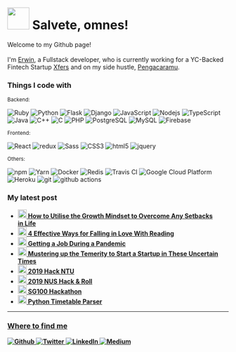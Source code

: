 <h1><img src="https://emojis.slackmojis.com/emojis/images/1536351075/4594/blob-wave.gif?1536351075" width="50"/> Salvete, omnes!</h1>

<p>Welcome to my Github page! </br></br>
I'm <a href="https://erwinleonardy.com" target="_blank">Erwin</a>, a Fullstack developer, who is currently working for a YC-Backed Fintech Startup <a href="https://www.xfers.com/">Xfers</a> and on my side hustle, <a href="https://pengacaramu.com" target="_blank">Pengacaramu</a>.</p>

<h3>Things I code with</h3>

<small>Backend:</small>
<p>
  <img alt="Ruby" src="https://img.shields.io/badge/-Ruby-3776AB?style=flat-square&logo=Ruby&logoColor=white" />
  <img alt="Python" src="https://img.shields.io/badge/-Python-3776AB?style=flat-square&logo=Python&logoColor=white" />
  <img alt="Flask" src="https://img.shields.io/badge/-Flask-000000?style=flat-square&logo=Flask&logoColor=white" />
  <img alt="Django" src="https://img.shields.io/badge/-Django-092E20?style=flat-square&logo=Django&logoColor=white" />
  <img alt="JavaScript" src="https://img.shields.io/badge/-JavaScript-F7DF1E?style=flat-square&logo=Javascript&logoColor=white" />
  <img alt="Nodejs" src="https://img.shields.io/badge/-Nodejs-43853d?style=flat-square&logo=Node.js&logoColor=white" />
  <img alt="TypeScript" src="https://img.shields.io/badge/-TypeScript-007ACC?style=flat-square&logo=typescript&logoColor=white" />
  <img alt="Java" src="https://img.shields.io/badge/-Java-007396?style=flat-square&logo=Java&logoColor=white" />
  <img alt="C++" src="https://img.shields.io/badge/-c++-00599C?style=flat-square&logo=c%2B%2B&logoColor=white" />
  <img alt="C" src="https://img.shields.io/badge/-C-A8B9CC?style=flat-square&logo=C&logoColor=white" />
  <img alt="PHP" src="https://img.shields.io/badge/-PHP-777BB4?style=flat-square&logo=PHP&logoColor=white" />
  <img alt="PostgreSQL" src="https://img.shields.io/badge/-PostgreSQL-336791?style=flat-square&logo=PostgreSQL&logoColor=white" />
  <img alt="MySQL" src="https://img.shields.io/badge/-MySQL-4479A1?style=flat-square&logo=MySQL&logoColor=white" />
  <img alt="Firebase" src="https://img.shields.io/badge/-Firebase-FFCA28?style=flat-square&logo=firebase&logoColor=white" />
</p>

<small>Frontend:</small>
<p>
  
  <img alt="React" src="https://img.shields.io/badge/-React-45b8d8?style=flat-square&logo=react&logoColor=white" />
  <img alt="redux" src="https://img.shields.io/badge/-Redux-764ABC?style=flat-square&logo=redux&logoColor=white" />
  <img alt="Sass" src="https://img.shields.io/badge/-Sass-CC6699?style=flat-square&logo=sass&logoColor=white" />
  <img alt="CSS3" src="https://img.shields.io/badge/-CSS3-1572B6?style=flat-square&logo=css3&logoColor=white" />
  <img alt="html5" src="https://img.shields.io/badge/-HTML5-E34F26?style=flat-square&logo=html5&logoColor=white" />
  <img alt="jquery" src="https://img.shields.io/badge/-jquery-0769AD?style=flat-square&logo=jquery&logoColor=white" />
</p>

<small>Others:</small>
<p>
  <img alt="npm" src="https://img.shields.io/badge/-NPM-CB3837?style=flat-square&logo=npm&logoColor=white" />
  <img alt="Yarn" src="https://img.shields.io/badge/-Yarn-2C8EBB?style=flat-square&logo=yarn&logoColor=white" />
  <img alt="Docker" src="https://img.shields.io/badge/-Docker-46a2f1?style=flat-square&logo=docker&logoColor=white" />
  <img alt="Redis" src="https://img.shields.io/badge/-Redis-3776AB?style=flat-square&logo=Redis&logoColor=white" />
  <img alt="Travis CI" src="https://img.shields.io/badge/-Travis_CI-3EAAAF?style=flat-square&logo=Travis&logoColor=white" />
  <img alt="Google Cloud Platform" src="https://img.shields.io/badge/-Google_Cloud_Platform-1a73e8?style=flat-square&logo=google-cloud&logoColor=white" />
  <img alt="Heroku" src="https://img.shields.io/badge/-Heroku-430098?style=flat-square&logo=heroku&logoColor=white" />
  <img alt="git" src="https://img.shields.io/badge/-Git-F05032?style=flat-square&logo=git&logoColor=white" />
  <img alt="github actions" src="https://img.shields.io/badge/-Github_Actions-2088FF?style=flat-square&logo=github-actions&logoColor=white" />
</p>

<h3>My latest post</h3>
<ul>
  <li><a href="https://erwinleonardy.medium.com/how-to-utilise-the-growth-mindset-to-overcome-any-setbacks-in-life-2a38ef2f69ed"><b><img src="https://emojipedia-us.s3.dualstack.us-west-1.amazonaws.com/thumbs/120/apple/271/seedling_1f331.png" width="20" alt="new" /> How to Utilise the Growth Mindset to Overcome Any Setbacks in Life </i></li>
  <li><a href="https://erwinleonardy.medium.com/four-effective-ways-for-falling-in-love-with-reading-e675499dce4b"><b><img src="https://emojipedia-us.s3.dualstack.us-west-1.amazonaws.com/thumbs/120/apple/271/books_1f4da.png" width="20" alt="new" /> 4 Effective Ways for Falling in Love With Reading </i></li>
  <li><a href="https://medium.com/@erwinleonardy/getting-a-job-during-a-pandemic-is-not-a-pipe-dream-a1db02643f28"><b><img src="https://emojipedia-us.s3.dualstack.us-west-1.amazonaws.com/thumbs/120/apple/271/briefcase_1f4bc.png" width="20" alt="new" /> Getting a Job During a Pandemic </i></li>
  <li><a href="https://medium.com/@erwinleonardy/mustering-up-the-temerity-to-start-a-startup-in-these-uncertain-times-12ec537e5f55"><b><img src="https://emojipedia-us.s3.dualstack.us-west-1.amazonaws.com/thumbs/240/apple/237/fire_1f525.png" width="20" alt="new" /> Mustering up the Temerity to Start a Startup in These Uncertain Times </i></li>
  <li><a href="https://erwinleonardy.com/2019/03/24/2019-hack-ntu.html"><b><img src="https://emojipedia-us.s3.dualstack.us-west-1.amazonaws.com/thumbs/240/apple/237/personal-computer_1f4bb.png" width="20" alt="laptop" /> 2019 Hack NTU</i></li>
  <li><a href="https://erwinleonardy.com/2019/01/24/2019-nus-hack-roll.html"><b><img src="https://emojipedia-us.s3.dualstack.us-west-1.amazonaws.com/thumbs/240/apple/237/personal-computer_1f4bb.png" width="20" alt="laptop" /> 2019 NUS Hack & Roll</i></li>
  <li><a href="https://erwinleonardy.com/2018/07/29/sg100-hackathon.html"><b><img src="https://emojipedia-us.s3.dualstack.us-west-1.amazonaws.com/thumbs/240/apple/237/personal-computer_1f4bb.png" width="20" alt="laptop" /> SG100 Hackathon</i></li>
  <li><a href="https://erwinleonardy.com/2018/07/07/python-timetable-parser.html"><b><img src="https://emojipedia-us.s3.dualstack.us-west-1.amazonaws.com/thumbs/240/apple/237/snake_1f40d.png" width="20" alt="snake" /> Python Timetable Parser</i></li>
</ul>

------------

<h3>Where to find me</h3>
<p>
    <a href="https://github.com/erwinleonardy" target="_blank">
        <img alt="Github" src="https://img.shields.io/badge/GitHub-%2312100E.svg?&style=for-the-badge&logo=Github&logoColor=white" />
    </a> 
    <a href="https://twitter.com/erwinleonardy" target="_blank">
        <img alt="Twitter" src="https://img.shields.io/badge/twitter-%231DA1F2.svg?&style=for-the-badge&logo=twitter&logoColor=white" />
    </a> 
    <a href="https://www.linkedin.com/in/erwin-leonardy" target="_blank">
        <img alt="LinkedIn" src="https://img.shields.io/badge/linkedin-%230077B5.svg?&style=for-the-badge&logo=linkedin&logoColor=white" />
    </a> 
    <a href="https://erwinleonardy.medium.com" target="_blank">
        <img alt="Medium" src="https://img.shields.io/badge/medium-%2312100E.svg?&style=for-the-badge&logo=medium&logoColor=white" />
    </a>
</p>

